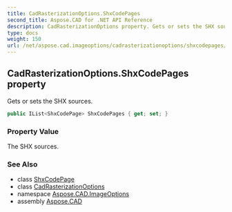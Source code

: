 ```yaml
---
title: CadRasterizationOptions.ShxCodePages
second_title: Aspose.CAD for .NET API Reference
description: CadRasterizationOptions property. Gets or sets the SHX sources
type: docs
weight: 150
url: /net/aspose.cad.imageoptions/cadrasterizationoptions/shxcodepages/
---
```

## CadRasterizationOptions.ShxCodePages property

Gets or sets the SHX sources.

```csharp
public IList<ShxCodePage> ShxCodePages { get; set; }
```

### Property Value

The SHX sources.

### See Also

* class [ShxCodePage](../../../aspose.cad.fileformats.shx/shxcodepage/)
* class [CadRasterizationOptions](../)
* namespace [Aspose.CAD.ImageOptions](../../cadrasterizationoptions/)
* assembly [Aspose.CAD](../../../)


